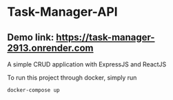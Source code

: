 # Task-Manager-API
## Demo link: https://task-manager-2913.onrender.com

A simple CRUD application with ExpressJS and ReactJS

To run this project through docker, simply run

```
docker-compose up
```
